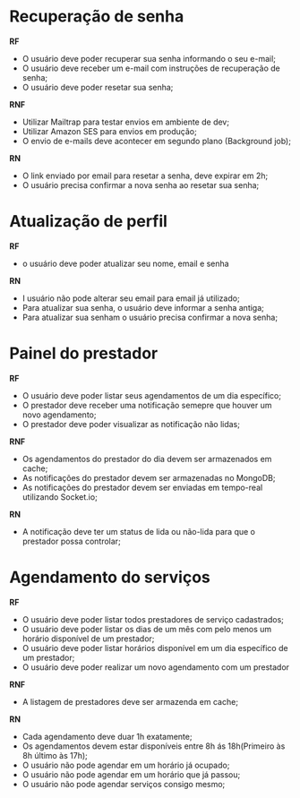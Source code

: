 # Recuperação de senha
**RF**

  - O usuário deve poder recuperar sua senha informando o seu e-mail;
  - O usuário deve receber um e-mail com instruções de recuperação de senha;
  - O usuário deve poder resetar sua senha;

**RNF**

  - Utilizar Mailtrap para testar envios em ambiente de dev;
  - Utilizar Amazon SES para envios em produção;
  - O envio de e-mails deve acontecer em segundo plano (Background job);

**RN**

  - O link enviado por email para resetar a senha, deve expirar em 2h;
  - O usuário precisa confirmar a nova senha ao resetar sua senha;

# Atualização de perfil

**RF**
  - o usuário deve poder atualizar seu nome, email e senha

**RN**

  - I usuário não pode alterar seu email para email já utilizado;
  - Para atualizar sua senha, o usuário deve informar a senha antiga;
  - Para atualizar sua senham o usuário precisa confirmar a nova senha;

# Painel do prestador

**RF**

  - O usuário deve poder listar seus agendamentos de um dia específico;
  - O prestador deve receber uma notificação semepre que houver um novo agendamento;
  - O prestador deve poder visualizar as notificação não lidas;

**RNF**

  - Os agendamentos do prestador do dia devem ser armazenados em cache;
  - As notificações do prestador devem ser armazenadas no MongoDB;
  - As notificações do prestador devem ser enviadas em tempo-real utilizando Socket.io;

**RN**

  - A notificação deve ter um status de lida ou não-lida para que o prestador possa controlar;

# Agendamento do serviços

**RF**
  - O usuário deve poder listar todos prestadores de serviço cadastrados;
  - O usuário deve poder listar os dias de um mês com pelo menos um horário disponível de um prestador;
  - O usuário deve poder listar horários disponível em um dia específico de um prestador;
  - O usuário deve poder realizar um novo agendamento com um prestador

**RNF**

  - A listagem de prestadores deve ser armazenda em cache;

**RN**

  - Cada agendamento deve duar 1h exatamente;
  - Os agendamentos devem estar disponíveis entre 8h ás 18h(Primeiro às 8h último às 17h);
  - O usuário não pode agendar em um horário já ocupado;
  - O usuário não pode agendar em um horário que já passou;
  - O usuário não pode agendar serviços consigo mesmo;

